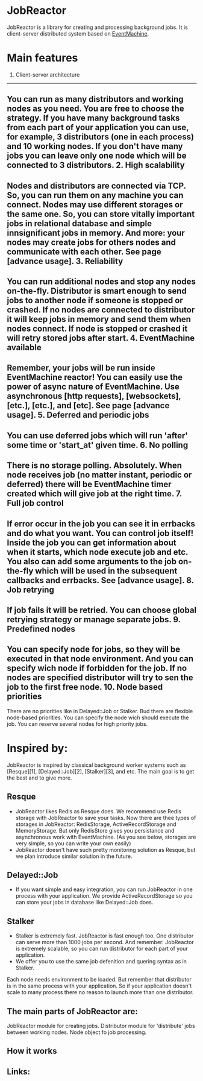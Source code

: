 JobReactor
==========

JobReactor is a library for creating and processing background jobs.
It is client-server distributed system based on [EventMachine][0].

Main features
=============
1. Client-server architecture
-----------------------------
You can run as many distributors and working nodes as you need. You are free to choose the strategy.
If you have many background tasks from each part of your application you can use, for example, 3 distributors (one in each process) and 10 working nodes.
If you don't have many jobs you can leave only one node which will be connected to 3 distributors.
2. High scalability
-------------------
Nodes and distributors are connected via TCP. So, you can run them on any machine you can connect.
Nodes may use different storages or the same one. So, you can store vitally important jobs in relational database and
simple innsignificant jobs in memory.
And more: your nodes may create jobs for others nodes and communicate with each other. See page [advance usage].
3. Reliability
--------------
You can run additional nodes and stop any nodes on-the-fly.
Distributor is smart enough to send jobs to another node if someone is stopped or crashed.
If no nodes are connected to distributor it will keep jobs in memory and send them when nodes connect.
If node is stopped or crashed it will retry stored jobs after start.
4. EventMachine available
-------------------------
Remember, your jobs will be run inside EventMachine reactor! You can easily use the power of async nature of EventMachine.
Use asynchronous [http requests], [websockets], [etc.], [etc.], and [etc]. See page [advance usage].
5. Deferred and periodic jobs
-----------------------------
You can use deferred jobs which will run 'after' some time or 'start_at' given time.
6. No polling
-------------
There is no storage polling. Absolutely. When node receives job (no matter instant, periodic or deferred) there will be EventMachine timer created
which will give job at the right time.
7. Full job control
-------------------
If error occur in the job you can see it in errbacks and do what you want.
You can control job itself! Inside the job you can get information about when it starts, which node execute job and etc.
You also can add some arguments to the job on-the-fly which will be used in the subsequent callbacks and errbacks. See [advance usage].
8. Job retrying
--------------
If job fails it will be retried. You can choose global retrying strategy or manage separate jobs.
9. Predefined nodes
-------------------
You can specify node for jobs, so they will be executed in that node environment. And you can specify wich node if forbidden for the job.
If no nodes are specified distributor will try to sen the job to the first free node.
10. Node based priorities
-----------------------
There are no priorities like in Delayed::Job or Stalker. Bud there are flexible node-based priorities.
You can specify the node wich should execute the job. You can reserve several nodes for high priority jobs.




Inspired by:
============
JobReactor is inspired by classical background worker systems such as [Resque][1], [Delayed::Job][2], [Stalker][3], and etc.
The main goal is to get the best and to give more.

Resque
------
- JobReactor likes Redis as Resque does. We recommend use Redis storage with JobReactor to save your tasks. Now there are thee types of storages in JobReactor: RedisStorage, ActiveRecordStorage and MemoryStorage.
But only RedisStore gives you persistance and asynchronous work with EventMachine. (As you see below, storages are very simple, so you can write your own easily)
- JobReactor doesn't have such pretty monitoring solution as Resque, but we plan introduce similar solution in the future.


Delayed::Job
------------
- If you want simple and easy integration, you can run JobReactor in one process with your application.
We provide ActiveRecordStorage so you can store your jobs in database like Delayed::Job does.

Stalker
-------
- Stalker is extremely fast. JobReactor is fast enough too. One distributor can serve more than 1000 jobs per second.
And remember: JobReactor is extremely scalable, so you can run distributor for each part of your application.
- We offer you to use the same job defenition and quering syntax as in Stalker.








Each node needs environment to be loaded.
But remember that distributor is in the same process with your application.
So if your application doesn't scale to many process there no reason to launch more than one distributor.


The main parts of JobReactor are:
---------------------------------
JobReactor module for creating jobs.
Distributor module for 'distribute' jobs between working nodes.
Node object fo job processing.









How it works
------------






Links:
------
[0]: http://rubyeventmachine.com/
